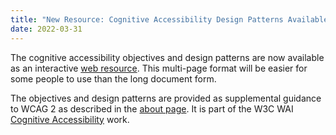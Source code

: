 ```yaml
---
title: "New Resource: Cognitive Accessibility Design Patterns Available as a Web Resource"
date: 2022-03-31
---
```


The cognitive accessibility objectives and design patterns are now available as an interactive [web resource](https://www.w3.org/WAI/WCAG2/supplemental/#cognitiveaccessibilityguidance). This multi-page format will be easier for some people to use than the long document form. 

The objectives and design patterns are provided as supplemental guidance to WCAG 2 as described in the [about page](https://www.w3.org/WAI/WCAG2/supplemental/about/). It is part of the W3C WAI [Cognitive Accessibility](https://www.w3.org/WAI/cognitive/2) work.

